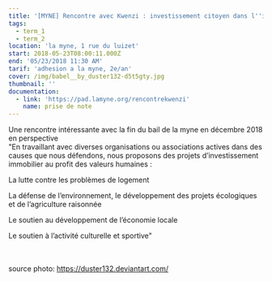 ```yaml
---
title: '[MYNE] Rencontre avec Kwenzi : investissement citoyen dans l''immobilier'
tags:
  - term_1
  - term_2
location: 'la myne, 1 rue du luizet'
start: 2018-05-23T08:00:11.000Z
end: '05/23/2018 11:30 AM'
tarif: 'adhesion a la myne, 2e/an'
cover: /img/babel__by_duster132-d5t5gty.jpg
thumbnail: ''
documentation:
  - link: 'https://pad.lamyne.org/rencontrekwenzi'
    name: prise de note
---
```

Une rencontre intéressante avec la fin du bail de la myne en décembre 2018 en perspective\
"En travaillant avec diverses organisations ou associations actives dans des causes que nous défendons, nous proposons des projets d’investissement immobilier au profit des valeurs humaines :

La lutte contre les problèmes de logement

La défense de l’environnement, le développement des projets écologiques et de l’agriculture raisonnée

Le soutien au développement de l’économie locale

Le soutien à l’activité culturelle et sportive"

\
\
source photo: https://duster132.deviantart.com/
